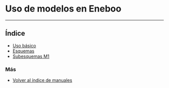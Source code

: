 # Uso de modelos en Eneboo
---------------------------

## Índice

  * [Uso básico](./uso_basico.md)
  * [Esquemas](./esquemas.md)
  * [Subesquemas M1](./subesquemas_m1.md)


### Más

  * [Volver al índice de manuales](../README.md)
